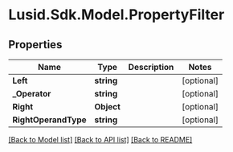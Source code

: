 # Lusid.Sdk.Model.PropertyFilter
## Properties

Name | Type | Description | Notes
------------ | ------------- | ------------- | -------------
**Left** | **string** |  | [optional] 
**_Operator** | **string** |  | [optional] 
**Right** | **Object** |  | [optional] 
**RightOperandType** | **string** |  | [optional] 

[[Back to Model list]](../README.md#documentation-for-models) [[Back to API list]](../README.md#documentation-for-api-endpoints) [[Back to README]](../README.md)

